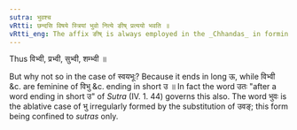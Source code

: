 ```yaml
---
sutra: भुवश्च
vRtti: छन्दसि विषये स्त्रियां भुवो नित्ये ङीष् प्रत्ययो भवति ॥
vRtti_eng: The affix ङीष् is always employed in the _Chhandas_ in forming the feminine, after the word भु ॥
---
```

Thus विभ्वी, प्रभ्वी, सुभ्वी, शम्भ्वी ॥

But why not so in the case of स्वयभूः? Because it ends in long ऊ, while विभ्वी &c. are feminine of विभु &c. ending in short उ ॥ In fact the word उतः "after a word ending in short उ" of _Sutra_ (IV. 1. 44) governs this also. The word भुवः is the ablative case of भु irregularly formed by the substitution of उवङ्; this form being confined to _sutras_ only.
